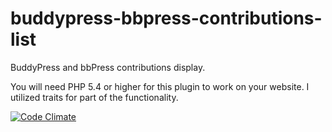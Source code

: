 buddypress-bbpress-contributions-list
=====================================

BuddyPress and bbPress contributions display.

You will need PHP 5.4 or higher for this plugin to work on your website. I utilized traits for part of the functionality.

[![Code Climate](https://codeclimate.com/github/tw2113/buddypress-bbpress-contributions-list/badges/gpa.svg)](https://codeclimate.com/github/tw2113/buddypress-bbpress-contributions-list)
